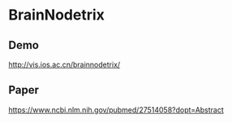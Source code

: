 # BrainNodetrix

## Demo
http://vis.ios.ac.cn/brainnodetrix/

## Paper
https://www.ncbi.nlm.nih.gov/pubmed/27514058?dopt=Abstract
